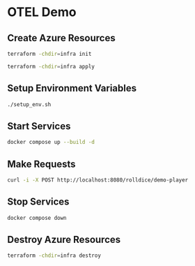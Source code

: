 # OTEL Demo

## Create Azure Resources

```bash
terraform -chdir=infra init
```

```bash
terraform -chdir=infra apply
```

## Setup Environment Variables

```bash
./setup_env.sh
```

## Start Services

```bash
docker compose up --build -d
```

## Make Requests

```bash
curl -i -X POST http://localhost:8080/rolldice/demo-player
```

## Stop Services

```bash
docker compose down
```

## Destroy Azure Resources

```bash
terraform -chdir=infra destroy
```

